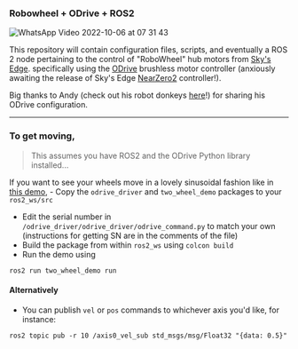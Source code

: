 ### Robowheel + ODrive + ROS2

![WhatsApp Video 2022-10-06 at 07 31 43](https://user-images.githubusercontent.com/63222803/194214835-836d72d2-6441-4f5e-8502-0a29d9c77815.gif)

This repository will contain configuration files, scripts, and eventually a ROS 2 node pertaining to the control of "RoboWheel" hub motors from [Sky's Edge](https://skysedge.com/robotics/robowheel170/index.html). specifically using the [ODrive](https://odriverobotics.com/shop/odrive-v36) brushless motor controller (anxiously awaiting the release of Sky's Edge [NearZero2](https://skysedge.com/robotics/nz2/index.html) controller!).

Big thanks to Andy (check out his robot donkeys [here](https://hackaday.io/project/187319-robot-donkeys)!) for sharing his ODrive configuration.

---

### To get moving,
> This assumes you have ROS2 and the ODrive Python library installed...

If you want to see your wheels move in a lovely sinusoidal fashion like in [this demo](https://www.youtube.com/watch?v=O3zcFxpLdpY&ab_channel=Digi-Key), - Copy the `odrive_driver` and `two_wheel_demo` packages to your `ros2_ws/src`
- Edit the serial number in `/odrive_driver/odrive_driver/odrive_command.py` to match your own (instructions for getting SN are in the comments of the file)
- Build the package from within `ros2_ws` using `colcon build`
- Run the demo using
```
ros2 run two_wheel_demo run
```


#### Alternatively
- You can publish `vel` or `pos` commands to whichever axis you'd like, for instance:
```
ros2 topic pub -r 10 /axis0_vel_sub std_msgs/msg/Float32 "{data: 0.5}"
```
